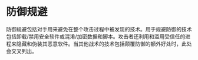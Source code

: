 # 防御规避
防御规避包括对手用来避免在整个攻击过程中被发现的技术。用于规避防御的技术包括卸载/禁用安全软件或混淆/加密数据和脚本。攻击者还利用和滥用受信任的进程来隐藏和伪装其恶意软件。当其他战术的技术包括颠覆防御的额外好处时，此处会交叉列出。